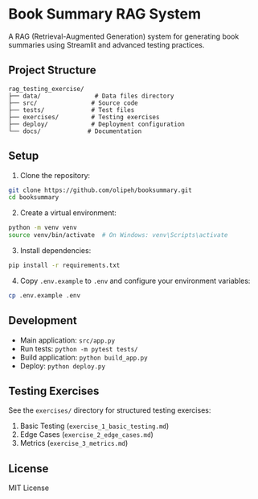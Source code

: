 # Book Summary RAG System

A RAG (Retrieval-Augmented Generation) system for generating book summaries using Streamlit and advanced testing practices.

## Project Structure

```plaintext
rag_testing_exercise/
├── data/               # Data files directory
├── src/               # Source code
├── tests/             # Test files
├── exercises/         # Testing exercises
├── deploy/            # Deployment configuration
└── docs/             # Documentation
```

## Setup

1. Clone the repository:
```bash
git clone https://github.com/olipeh/booksummary.git
cd booksummary
```

2. Create a virtual environment:
```bash
python -m venv venv
source venv/bin/activate  # On Windows: venv\Scripts\activate
```

3. Install dependencies:
```bash
pip install -r requirements.txt
```

4. Copy `.env.example` to `.env` and configure your environment variables:
```bash
cp .env.example .env
```

## Development

- Main application: `src/app.py`
- Run tests: `python -m pytest tests/`
- Build application: `python build_app.py`
- Deploy: `python deploy.py`

## Testing Exercises

See the `exercises/` directory for structured testing exercises:
1. Basic Testing (`exercise_1_basic_testing.md`)
2. Edge Cases (`exercise_2_edge_cases.md`)
3. Metrics (`exercise_3_metrics.md`)

## License

MIT License